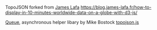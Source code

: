 TopoJSON forked from <a href="https://github.com/jameslafa/tutorial-data_on_a_globe_d3/blob/master/app/data/world_110m_admin_countries-capitals_simplified.json">James Lafa</a>
https://blog.james-lafa.fr/how-to-display-in-10-minutes-worldwide-data-on-a-globe-with-d3-js/


<a href="https://github.com/mbostock/queue">Queue</a>, asynchronous helper libary by Mike Bostock
<a href="https://github.com/mbostock/topojson/blob/master/topojson.js">topojson.js</a>
